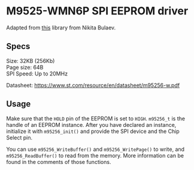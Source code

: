 # M9525-WMN6P SPI EEPROM driver

Adapted from [this](https://github.com/firebull/STM32-EEPROM-SPI) library from Nikita Bulaev.

## Specs
Size: 32KB (256Kb)\
Page size: 64B\
SPI Speed: Up to 20MHz

Datasheet: https://www.st.com/resource/en/datasheet/m95256-w.pdf

## Usage
Make sure that the `HOLD` pin of the EEPROM is set to `HIGH`.
`m95256_t` is the handle of an EEPROM instance. After you have declared an instance, initialize it with `m95256_init()` and provide the SPI device and the Chip Select pin.

You can use `m95256_WriteBuffer()` and `m95256_WritePage()` to write, and `m95256_ReadBuffer()` to read from the memory. More information can be found in the comments of those functions.
